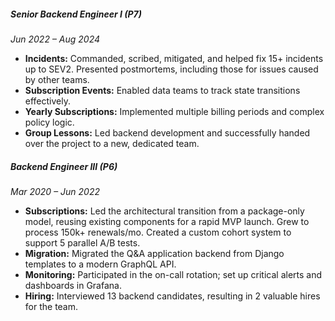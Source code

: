 ##### Senior Backend Engineer I (P7)
*Jun 2022 – Aug 2024*

- **Incidents:** Commanded, scribed, mitigated, and helped fix 15+ incidents up to SEV2. Presented postmortems, including those for issues caused by other teams.
- **Subscription Events:** Enabled data teams to track state transitions effectively.
- **Yearly Subscriptions:** Implemented multiple billing periods and complex policy logic.
- **Group Lessons:** Led backend development and successfully handed over the project to a new, dedicated team.

##### Backend Engineer III (P6)
*Mar 2020 – Jun 2022*

- **Subscriptions:** Led the architectural transition from a package-only model, reusing existing components for a rapid MVP launch. Grew to process 150k+ renewals/mo. Created a custom cohort system to support 5 parallel A/B tests.
- **Migration:** Migrated the Q&A application backend from Django templates to a modern GraphQL API.
- **Monitoring:** Participated in the on-call rotation; set up critical alerts and dashboards in Grafana.
- **Hiring:** Interviewed 13 backend candidates, resulting in 2 valuable hires for the team.
